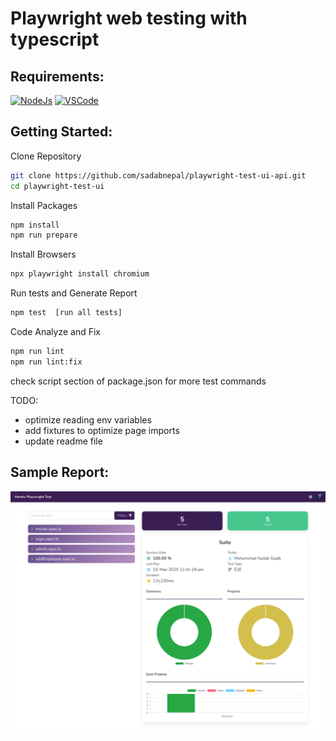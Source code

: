 # Playwright web testing with typescript

## Requirements:

[![NodeJs](https://img.shields.io/badge/-NodeJS-%23339933?logo=npm)](https://nodejs.org/en/download/)
[![VSCode](https://img.shields.io/badge/-Visual%20Studio%20Code-%233178C6?logo=visual-studio-code)](https://code.visualstudio.com/download)

## Getting Started:

Clone Repository

```bash
git clone https://github.com/sadabnepal/playwright-test-ui-api.git
cd playwright-test-ui
```

Install Packages
```bash
npm install
npm run prepare
```

Install Browsers
```bash
npx playwright install chromium
```

Run tests and Generate Report

```bash
npm test  [run all tests]
```

Code Analyze and Fix
```bash
npm run lint
npm run lint:fix
```

check script section of package.json for more test commands


TODO:
- optimize reading env variables
- add fixtures to optimize page imports
- update readme file

## Sample Report:
![Ortoni-Report](./samples/ortoni-report.png)